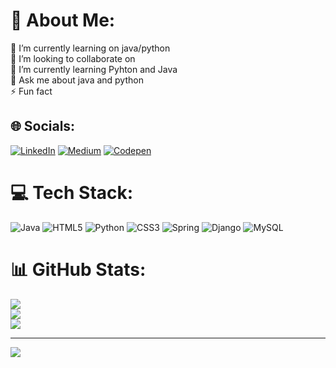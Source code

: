 # 💫 About Me:
🔭 I’m currently learning on java/python <br>👯 I’m looking to collaborate on<br>🌱 I’m currently learning Pyhton and Java<br>💬 Ask me about java and python <br>⚡ Fun fact


## 🌐 Socials:
[![LinkedIn](https://img.shields.io/badge/LinkedIn-%230077B5.svg?logo=linkedin&logoColor=white)](https://linkedin.com/in/https://www.linkedin.com/in/asgar-ismayilov-64b1a2307/) [![Medium](https://img.shields.io/badge/Medium-12100E?logo=medium&logoColor=white)](@ismayilov.asgarr.21) [![Codepen](https://img.shields.io/badge/Codepen-000000?style=for-the-badge&logo=codepen&logoColor=white)](https://codepen.io/https://codepen.io/ASGAR_44) 

# 💻 Tech Stack:
![Java](https://img.shields.io/badge/java-%23ED8B00.svg?style=for-the-badge&logo=openjdk&logoColor=white) ![HTML5](https://img.shields.io/badge/html5-%23E34F26.svg?style=for-the-badge&logo=html5&logoColor=white) ![Python](https://img.shields.io/badge/python-3670A0?style=for-the-badge&logo=python&logoColor=ffdd54) ![CSS3](https://img.shields.io/badge/css3-%231572B6.svg?style=for-the-badge&logo=css3&logoColor=white) ![Spring](https://img.shields.io/badge/spring-%236DB33F.svg?style=for-the-badge&logo=spring&logoColor=white) ![Django](https://img.shields.io/badge/django-%23092E20.svg?style=for-the-badge&logo=django&logoColor=white) ![MySQL](https://img.shields.io/badge/mysql-4479A1.svg?style=for-the-badge&logo=mysql&logoColor=white)
# 📊 GitHub Stats:
![](https://github-readme-stats.vercel.app/api?username=ismayilovasgar&theme=dark&hide_border=false&include_all_commits=false&count_private=false)<br/>
![](https://github-readme-streak-stats.herokuapp.com/?user=ismayilovasgar&theme=dark&hide_border=false)<br/>
![](https://github-readme-stats.vercel.app/api/top-langs/?username=ismayilovasgar&theme=dark&hide_border=false&include_all_commits=false&count_private=false&layout=compact)

---
[![](https://visitcount.itsvg.in/api?id=ismayilovasgar&icon=0&color=0)](https://visitcount.itsvg.in)

<!-- Proudly created with GPRM ( https://gprm.itsvg.in ) -->
